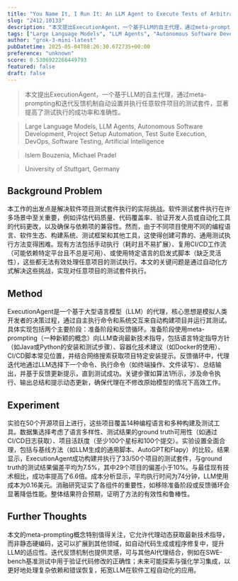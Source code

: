 ```yaml
---
title: "You Name It, I Run It: An LLM Agent to Execute Tests of Arbitrary Projects"
slug: "2412.10133"
description: "本文提出ExecutionAgent，一个基于LLM的自主代理，通过meta-prompting和迭代反馈机制自动设置并执行任意软件项目的测试套件，显著提高了测试执行的成功率和准确性。"
tags: ["Large Language Models", "LLM Agents", "Autonomous Software Development", "Project Setup Automation", "Test Suite Execution", "DevOps", "Software Testing", "Artificial Intelligence"]
author: "grok-3-mini-latest"
pubDatetime: 2025-05-04T08:26:30.672735+00:00
preference: "unknown"
score: 0.5306922266449793
featured: false
draft: false
---
```


> 本文提出ExecutionAgent，一个基于LLM的自主代理，通过meta-prompting和迭代反馈机制自动设置并执行任意软件项目的测试套件，显著提高了测试执行的成功率和准确性。

> Large Language Models, LLM Agents, Autonomous Software Development, Project Setup Automation, Test Suite Execution, DevOps, Software Testing, Artificial Intelligence 

> Islem Bouzenia, Michael Pradel

> University of Stuttgart, Germany 

## Background Problem

本工作的出发点是解决软件项目测试套件执行的实际挑战。软件测试套件执行在许多场景中至关重要，例如评估代码质量、代码覆盖率、验证开发人员或自动化工具的代码更改，以及确保与依赖项的兼容性。然而，由于不同项目使用不同的编程语言、软件生态、构建系统、测试框架和其他工具，这使得创建可靠的、通用测试执行方法变得困难。现有方法包括手动执行（耗时且不易扩展）、复用CI/CD工作流（可能依赖特定平台且不总是可用）、或使用特定语言的启发式脚本（缺乏灵活性），这些都无法有效处理任意项目的测试执行。本文的关键问题是通过自动化方式解决这些挑战，实现对任意项目的测试套件执行。

## Method

ExecutionAgent是一个基于大型语言模型（LLM）的代理，核心思想是模拟人类开发者的决策过程，通过自主执行命令和系统交互来自动构建项目并运行其测试。具体实现包括两个主要阶段：准备阶段和反馈循环。准备阶段使用meta-prompting（一种新颖的概念）向LLM查询最新技术指导，包括语言特定指导方针（如Java或Python的安装和测试步骤）、容器化技术建议（如Docker的使用）、CI/CD脚本常见位置，并结合网络搜索获取项目特定安装提示。反馈循环中，代理迭代地通过LLM选择下一个命令、执行命令（如终端操作、文件读写）、总结输出，并基于反馈更新提示，直到测试成功。关键步骤如算法1所示，涉及命令执行、输出总结和提示动态更新，确保代理在不修改原始模型的情况下高效工作。

## Experiment

实验在50个开源项目上进行，这些项目覆盖14种编程语言和多种构建及测试工具。数据集选择考虑了语言多样性、测试结果的ground truth可用性（如通过CI/CD日志获取）、项目活跃度（至少100个星标和100个提交）。实验设置全面合理，包括与基线方法（如LLM生成的通用脚本、AutoGPT和Flapy）的比较。结果显示，ExecutionAgent成功构建并执行了33/50个项目的测试套件，与ground truth的测试结果偏差平均为7.5%，其中29个项目的偏差小于10%。与最佳现有技术相比，成功率提高了6.6倍。成本分析显示，平均执行时间为74分钟，LLM使用成本为0.16美元。消融研究证实了各组件的重要性，如移除准备阶段或反馈循环会显著降低性能。整体结果符合预期，证明了方法的有效性和鲁棒性。

## Further Thoughts 

本文的meta-prompting概念特别值得关注，它允许代理动态获取最新技术指导，而非静态硬编码，这可以扩展到其他领域，如自动代码生成或程序修复中，提升LLM的适应性。迭代反馈机制也提供灵感，可与其他AI代理结合，例如在SWE-bench基准测试中用于验证代码修改的正确性；未来可能探索与强化学习集成，以更好地处理复杂依赖和错误恢复，拓宽LLM在软件工程自动化的应用。